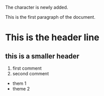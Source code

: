 The character is newly added.

This is the first paragraph of the document.

# This is the header line
## this is a smaller header

1. first comment
2. second comment

* them 1
* theme 2